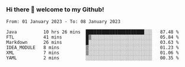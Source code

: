 ### Hi there 👋 welcome to my Github! 

<!--START_SECTION:waka-->

```text
From: 01 January 2023 - To: 08 January 2023

Java          10 hrs 26 mins  ██████████████████████░░░   87.48 %
FTL           41 mins         █▒░░░░░░░░░░░░░░░░░░░░░░░   05.84 %
Markdown      26 mins         █░░░░░░░░░░░░░░░░░░░░░░░░   03.63 %
IDEA_MODULE   8 mins          ▒░░░░░░░░░░░░░░░░░░░░░░░░   01.23 %
XML           7 mins          ▒░░░░░░░░░░░░░░░░░░░░░░░░   01.06 %
YAML          2 mins          ░░░░░░░░░░░░░░░░░░░░░░░░░   00.35 %
```

<!--END_SECTION:waka-->
